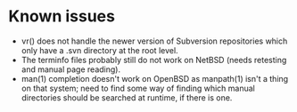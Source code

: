 Known issues
============

*   vr() does not handle the newer version of Subversion repositories which
    only have a .svn directory at the root level.
*   The terminfo files probably still do not work on NetBSD (needs retesting
    and manual page reading).
*   man(1) completion doesn't work on OpenBSD as manpath(1) isn't a thing on
    that system; need to find some way of finding which manual directories
    should be searched at runtime, if there is one.
